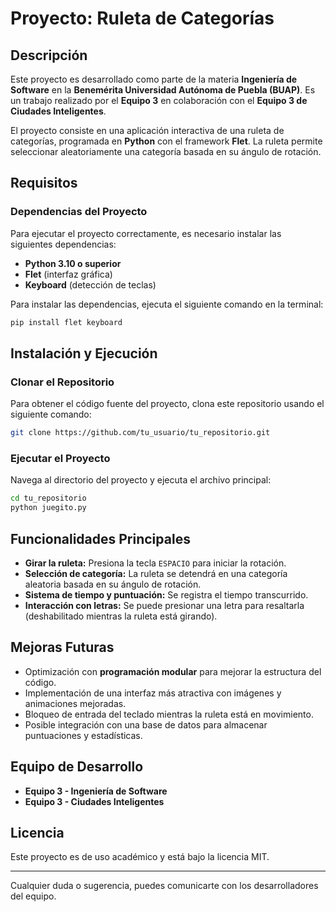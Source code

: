 # Proyecto: Ruleta de Categorías

## Descripción
Este proyecto es desarrollado como parte de la materia **Ingeniería de Software** en la **Benemérita Universidad Autónoma de Puebla (BUAP)**. Es un trabajo realizado por el **Equipo 3** en colaboración con el **Equipo 3 de Ciudades Inteligentes**.

El proyecto consiste en una aplicación interactiva de una ruleta de categorías, programada en **Python** con el framework **Flet**. La ruleta permite seleccionar aleatoriamente una categoría basada en su ángulo de rotación.

## Requisitos
### Dependencias del Proyecto
Para ejecutar el proyecto correctamente, es necesario instalar las siguientes dependencias:

- **Python 3.10 o superior**
- **Flet** (interfaz gráfica)
- **Keyboard** (detección de teclas)

Para instalar las dependencias, ejecuta el siguiente comando en la terminal:
```sh
pip install flet keyboard
```

## Instalación y Ejecución
### Clonar el Repositorio
Para obtener el código fuente del proyecto, clona este repositorio usando el siguiente comando:
```sh
git clone https://github.com/tu_usuario/tu_repositorio.git
```
### Ejecutar el Proyecto
Navega al directorio del proyecto y ejecuta el archivo principal:
```sh
cd tu_repositorio
python juegito.py
```

## Funcionalidades Principales
- **Girar la ruleta:** Presiona la tecla `ESPACIO` para iniciar la rotación.
- **Selección de categoría:** La ruleta se detendrá en una categoría aleatoria basada en su ángulo de rotación.
- **Sistema de tiempo y puntuación:** Se registra el tiempo transcurrido.
- **Interacción con letras:** Se puede presionar una letra para resaltarla (deshabilitado mientras la ruleta está girando).

## Mejoras Futuras
- Optimización con **programación modular** para mejorar la estructura del código.
- Implementación de una interfaz más atractiva con imágenes y animaciones mejoradas.
- Bloqueo de entrada del teclado mientras la ruleta está en movimiento.
- Posible integración con una base de datos para almacenar puntuaciones y estadísticas.

## Equipo de Desarrollo
- **Equipo 3 - Ingeniería de Software**
- **Equipo 3 - Ciudades Inteligentes**

## Licencia
Este proyecto es de uso académico y está bajo la licencia MIT.

---
Cualquier duda o sugerencia, puedes comunicarte con los desarrolladores del equipo.

